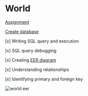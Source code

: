 # World
[Assignment
](https://github.com/SaeedIram/World/blob/main/Day%202%20MYSQL%20Tasks%20-%20Copy1.pptx)

[Create database](https://github.com/SaeedIram/World/blob/main/world%20db.sql)

[x] Writing SQL query and execution 

[x] SQL query debugging 

[x] Creating [EER diagram](https://github.com/SaeedIram/World/blob/main/eer%20world.mwb)

[x] Understanding relationships

[x] Identifying primary and foreign key


![world eer](https://github.com/SaeedIram/World/assets/136697415/4a0453a1-9f65-42aa-b39d-f1af2c33be9c)
